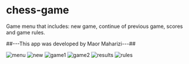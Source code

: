 # chess-game
Game menu that includes: new game, continue of previous game, scores and game rules.

##---This app was developed by Maor Maharizi---##

![menu](https://user-images.githubusercontent.com/69205898/188478446-7a1c56ee-6bd3-43b8-b785-6a2c3b002672.png)
![new](https://user-images.githubusercontent.com/69205898/188478476-3566ba45-59a5-4790-afc6-9139a438f376.png)
![game1](https://user-images.githubusercontent.com/69205898/188478496-0150f3ef-ddf6-4ef7-bc79-ff84c38be397.png)
![game2](https://user-images.githubusercontent.com/69205898/188478512-ae504459-ec70-4114-876d-a074f67c9803.png)
![results](https://user-images.githubusercontent.com/69205898/188478532-598c8839-ff49-4fbb-b620-553eaab8c0dd.png)
![rules](https://user-images.githubusercontent.com/69205898/188478543-69fc4f9f-d0dc-48ff-be6c-4d379f8455cf.png)

